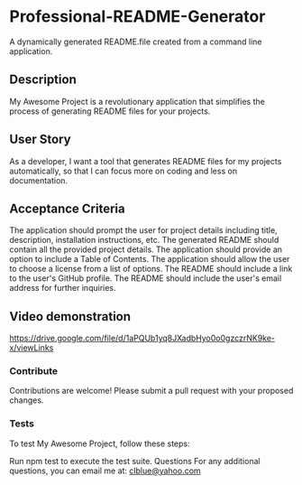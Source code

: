 # Professional-README-Generator
A dynamically generated README.file created from a command line application.

## Description
My Awesome Project is a revolutionary application that simplifies the process of generating README files for your projects.

## User Story
As a developer, I want a tool that generates README files for my projects automatically, so that I can focus more on coding and less on documentation.

## Acceptance Criteria
 The application should prompt the user for project details including title, description, installation instructions, etc.
 The generated README should contain all the provided project details.
 The application should provide an option to include a Table of Contents.
 The application should allow the user to choose a license from a list of options.
 The README should include a link to the user's GitHub profile.
 The README should include the user's email address for further inquiries.

## Video demonstration
https://drive.google.com/file/d/1aPQUb1yq8JXadbHyo0o0gzczrNK9ke-x/viewLinks 

### Contribute
Contributions are welcome! Please submit a pull request with your proposed changes.

### Tests
To test My Awesome Project, follow these steps:

Run npm test to execute the test suite.
Questions
For any additional questions, you can email me at: clblue@yahoo.com


